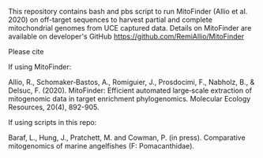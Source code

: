 This repository contains bash and pbs script to run MitoFinder (Allio et al. 2020) on off-target sequences to harvest partial and complete mitochondrial genomes from UCE captured data.
Details on MitoFinder are available on developer's GitHub https://github.com/RemiAllio/MitoFinder

Please cite

If using MitoFinder:

Allio, R., Schomaker‐Bastos, A., Romiguier, J., Prosdocimi, F., Nabholz, B., & Delsuc, F. (2020). MitoFinder: Efficient automated large‐scale extraction of mitogenomic data in target enrichment phylogenomics. Molecular Ecology Resources, 20(4), 892-905.

If using scripts in this repo:

Baraf, L., Hung, J., Pratchett, M. and Cowman, P. (in press). Comparative mitogenomics of marine angelfishes (F: Pomacanthidae).
